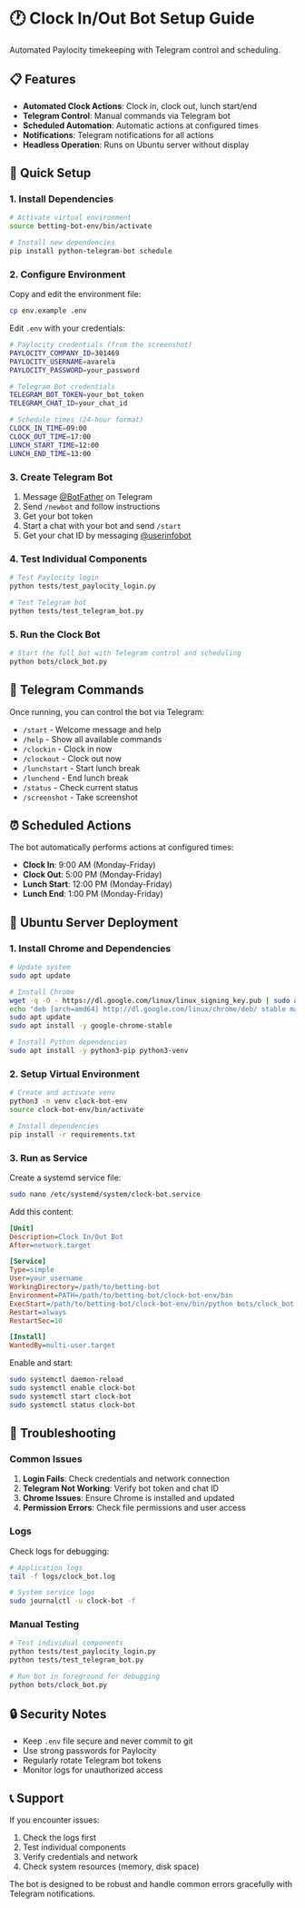 # 🕐 Clock In/Out Bot Setup Guide

Automated Paylocity timekeeping with Telegram control and scheduling.

## 📋 Features

- **Automated Clock Actions**: Clock in, clock out, lunch start/end
- **Telegram Control**: Manual commands via Telegram bot
- **Scheduled Automation**: Automatic actions at configured times
- **Notifications**: Telegram notifications for all actions
- **Headless Operation**: Runs on Ubuntu server without display

## 🚀 Quick Setup

### 1. Install Dependencies

```bash
# Activate virtual environment
source betting-bot-env/bin/activate

# Install new dependencies
pip install python-telegram-bot schedule
```

### 2. Configure Environment

Copy and edit the environment file:

```bash
cp env.example .env
```

Edit `.env` with your credentials:

```bash
# Paylocity credentials (from the screenshot)
PAYLOCITY_COMPANY_ID=301469
PAYLOCITY_USERNAME=avarela
PAYLOCITY_PASSWORD=your_password

# Telegram Bot credentials
TELEGRAM_BOT_TOKEN=your_bot_token
TELEGRAM_CHAT_ID=your_chat_id

# Schedule times (24-hour format)
CLOCK_IN_TIME=09:00
CLOCK_OUT_TIME=17:00
LUNCH_START_TIME=12:00
LUNCH_END_TIME=13:00
```

### 3. Create Telegram Bot

1. Message [@BotFather](https://t.me/BotFather) on Telegram
2. Send `/newbot` and follow instructions
3. Get your bot token
4. Start a chat with your bot and send `/start`
5. Get your chat ID by messaging [@userinfobot](https://t.me/userinfobot)

### 4. Test Individual Components

```bash
# Test Paylocity login
python tests/test_paylocity_login.py

# Test Telegram bot
python tests/test_telegram_bot.py
```

### 5. Run the Clock Bot

```bash
# Start the full bot with Telegram control and scheduling
python bots/clock_bot.py
```

## 📱 Telegram Commands

Once running, you can control the bot via Telegram:

- `/start` - Welcome message and help
- `/help` - Show all available commands
- `/clockin` - Clock in now
- `/clockout` - Clock out now
- `/lunchstart` - Start lunch break
- `/lunchend` - End lunch break
- `/status` - Check current status
- `/screenshot` - Take screenshot

## ⏰ Scheduled Actions

The bot automatically performs actions at configured times:

- **Clock In**: 9:00 AM (Monday-Friday)
- **Clock Out**: 5:00 PM (Monday-Friday)
- **Lunch Start**: 12:00 PM (Monday-Friday)
- **Lunch End**: 1:00 PM (Monday-Friday)

## 🐧 Ubuntu Server Deployment

### 1. Install Chrome and Dependencies

```bash
# Update system
sudo apt update

# Install Chrome
wget -q -O - https://dl.google.com/linux/linux_signing_key.pub | sudo apt-key add -
echo "deb [arch=amd64] http://dl.google.com/linux/chrome/deb/ stable main" | sudo tee /etc/apt/sources.list.d/google-chrome.list
sudo apt update
sudo apt install -y google-chrome-stable

# Install Python dependencies
sudo apt install -y python3-pip python3-venv
```

### 2. Setup Virtual Environment

```bash
# Create and activate venv
python3 -m venv clock-bot-env
source clock-bot-env/bin/activate

# Install dependencies
pip install -r requirements.txt
```

### 3. Run as Service

Create a systemd service file:

```bash
sudo nano /etc/systemd/system/clock-bot.service
```

Add this content:

```ini
[Unit]
Description=Clock In/Out Bot
After=network.target

[Service]
Type=simple
User=your_username
WorkingDirectory=/path/to/betting-bot
Environment=PATH=/path/to/betting-bot/clock-bot-env/bin
ExecStart=/path/to/betting-bot/clock-bot-env/bin/python bots/clock_bot.py
Restart=always
RestartSec=10

[Install]
WantedBy=multi-user.target
```

Enable and start:

```bash
sudo systemctl daemon-reload
sudo systemctl enable clock-bot
sudo systemctl start clock-bot
sudo systemctl status clock-bot
```

## 🔧 Troubleshooting

### Common Issues

1. **Login Fails**: Check credentials and network connection
2. **Telegram Not Working**: Verify bot token and chat ID
3. **Chrome Issues**: Ensure Chrome is installed and updated
4. **Permission Errors**: Check file permissions and user access

### Logs

Check logs for debugging:

```bash
# Application logs
tail -f logs/clock_bot.log

# System service logs
sudo journalctl -u clock-bot -f
```

### Manual Testing

```bash
# Test individual components
python tests/test_paylocity_login.py
python tests/test_telegram_bot.py

# Run bot in foreground for debugging
python bots/clock_bot.py
```

## 🔒 Security Notes

- Keep `.env` file secure and never commit to git
- Use strong passwords for Paylocity
- Regularly rotate Telegram bot tokens
- Monitor logs for unauthorized access

## 📞 Support

If you encounter issues:

1. Check the logs first
2. Test individual components
3. Verify credentials and network
4. Check system resources (memory, disk space)

The bot is designed to be robust and handle common errors gracefully with Telegram notifications.
